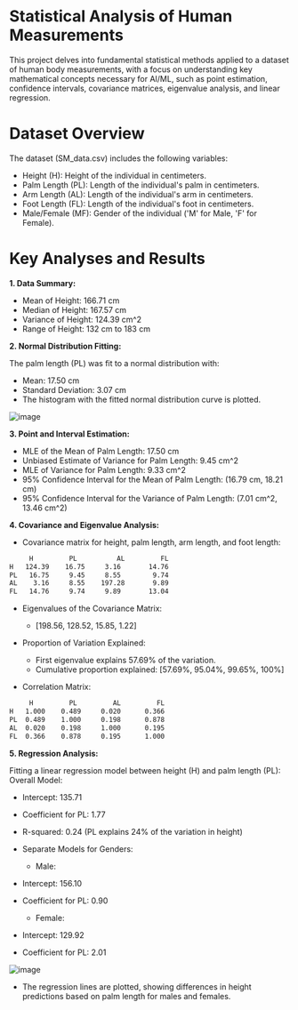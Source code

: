 # Statistical Analysis of Human Measurements

This project delves into fundamental statistical methods applied to a dataset of human body measurements, with a focus on understanding key mathematical concepts necessary for AI/ML, such as point estimation, confidence intervals, covariance matrices, eigenvalue analysis, and linear regression.

# Dataset Overview

The dataset (SM_data.csv) includes the following variables:

- Height (H): Height of the individual in centimeters.
- Palm Length (PL): Length of the individual's palm in centimeters.
- Arm Length (AL): Length of the individual's arm in centimeters.
- Foot Length (FL): Length of the individual's foot in centimeters.
- Male/Female (MF): Gender of the individual ('M' for Male, 'F' for Female).

# Key Analyses and Results

**1. Data Summary:**

- Mean of Height: 166.71 cm
- Median of Height: 167.57 cm
- Variance of Height: 124.39 cm^2
- Range of Height: 132 cm to 183 cm

**2. Normal Distribution Fitting:**

The palm length (PL) was fit to a normal distribution with:
- Mean: 17.50 cm
- Standard Deviation: 3.07 cm
- The histogram with the fitted normal distribution curve is plotted.

![image](https://github.com/user-attachments/assets/c89c8ded-9ffd-4208-bcb7-d1fdfb37d7ba)

**3. Point and Interval Estimation:**

- MLE of the Mean of Palm Length: 17.50 cm
- Unbiased Estimate of Variance for Palm Length: 9.45 cm^2
- MLE of Variance for Palm Length: 9.33 cm^2
- 95% Confidence Interval for the Mean of Palm Length: (16.79 cm, 18.21 cm)
- 95% Confidence Interval for the Variance of Palm Length: (7.01 cm^2, 13.46 cm^2)

**4. Covariance and Eigenvalue Analysis:**

- Covariance matrix for height, palm length, arm length, and foot length:
```bash
     H         PL          AL         FL
H   124.39    16.75     3.16       14.76
PL   16.75     9.45     8.55        9.74
AL    3.16     8.55    197.28       9.89
FL   14.76     9.74     9.89       13.04
```

- Eigenvalues of the Covariance Matrix:

  - [198.56, 128.52, 15.85, 1.22]

- Proportion of Variation Explained:

  - First eigenvalue explains 57.69% of the variation.  
  - Cumulative proportion explained: [57.69%, 95.04%, 99.65%, 100%]  

- Correlation Matrix:
```bash
     H         PL         AL         FL
H   1.000    0.489     0.020      0.366
PL  0.489    1.000     0.198      0.878
AL  0.020    0.198     1.000      0.195
FL  0.366    0.878     0.195      1.000
```

**5. Regression Analysis:**

Fitting a linear regression model between height (H) and palm length (PL):  
Overall Model:  

  - Intercept: 135.71  
  - Coefficient for PL: 1.77
  - R-squared: 0.24 (PL explains 24% of the variation in height)  

- Separate Models for Genders:

  - Male:
- Intercept: 156.10
- Coefficient for PL: 0.90

  - Female:
- Intercept: 129.92
- Coefficient for PL: 2.01

![image](https://github.com/user-attachments/assets/8fe1632a-b79b-4af0-84eb-08efbef6a226)


- The regression lines are plotted, showing differences in height predictions based on palm length for males and females.

